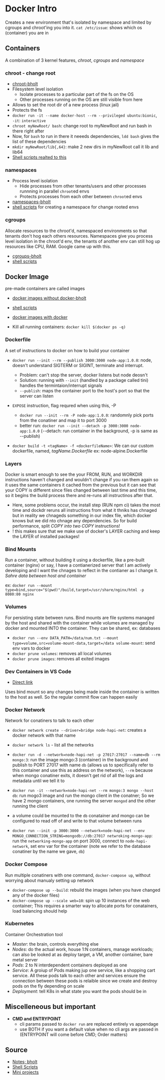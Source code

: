 # Docker Intro

Creates a new environment that's isolated by namespace and limited by cgroups and chroot'ing you into it.
`cat /etc/issue`: shows which os (container) you are in

## Containers

A combination of 3 kernel features, _chroot_, _cgroups_ and _namespace_

### chroot - change root

- [chroot-bholt](https://btholt.github.io/complete-intro-to-containers/chroot)
- Filesystem level isolation
  - Isolate processes to a particular part of the fs on the OS
  - Other processes running on the OS are still visible from here
- Allows to set the root dir of a new process (linux jail)
- Protects the fs
- `docker run -it --name docker-host --rm --privileged ubuntu:bionic`, `-it`: `interactive`
- `chroot myNewRoot/ bash`: change root to myNewRoot and run bash in there right after
- Now, for `bash` to run in there it neeeds dependencies, `ldd bash` gives the list of these dependencies
- `mkdir myNewRoot/lib{,64}`: make 2 new dirs in myNewRoot call it lib and lib64
- [Shell scripts realted to this](https://github.com/btholt/projects-for-complete-intro-to-containers/blob/master/chroot/setup.sh)

### namespaces

- Process level isolation
  - Hide processes from other tenants/users and other processes runnning in parallel `chroot`ed envs
  - Protects processes from each other between `chroot`ed envs
- [namespaces-bholt](https://btholt.github.io/complete-intro-to-containers/namespaces)
- [shell scripts](https://github.com/btholt/projects-for-complete-intro-to-containers/tree/master/namespaces) for creating a namespace for change rooted envs

### cgroups

Allocate resources to the chroot'd, namespaced environments so that tenants don't hog each others resources. Namespaces give you process level isolation in the chroot'd env, the tenants of another env can still hog up resources like CPU, RAM. Google came up with this.

- [cgroups-bholt](https://btholt.github.io/complete-intro-to-containers/cgroups)
- [shell scripts](https://github.com/btholt/projects-for-complete-intro-to-containers/tree/master/cgroups)

## Docker Image

pre-made containers are called images

- [docker images without docker-bholt](https://btholt.github.io/complete-intro-to-containers/docker-images-without-docker)
- [shell scripts](https://github.com/btholt/projects-for-complete-intro-to-containers/tree/master/docker-images-without-docker)

- [docker images with docker](https://btholt.github.io/complete-intro-to-containers/docker-images-with-docker)
- Kill all running containers: `docker kill $(docker ps -q)`

### Dockerfile

A set of instructions to docker on how to build your container

- `docker run --init --rm --publish 3000:3000 node-app:1.0.0`: node, doesn't understand SIGTERM or SIGINT, terminate and interrupt.
  - Problem: can't stop the server, docker listens but node deosn't
  - Solution: running with `--init` (handled by a package called tini) handles the termintaion/interrupt signals
  - `--publish`: maps the container port to the host's port so that the server can listen

- `EXPOSE` instruction, flag requred when using this, -P
  - `docker run --init --rm -P node-app:1.0.0`: randomnly pick ports from the conatiner and map it to port 3000
  - better run: `docker run --init --detach -p 3000:3000 node-app:1.0.0` (--detach: run container in the background, -p is same as --publish)

- `docker build -t <tagName> -f <dockerfileName>`: We can our custom dockerfile, named, *tagName.Dockerfile* ex: node-alpine.Dockerfile

### Layers

Docker is smart enough to see the your FROM, RUN, and WORKDIR instructions haven't changed and wouldn't change if you ran them again so it uses the same containers it cached from the previous but it can see that your COPY is different since files changed between last time and this time, so it begins the build process there and re-runs all instructinos after that.

- Here, some problems occur, the install step (RUN npm ci) takes the most time and dockdr reruns all instructions from what it thniks has chnaged but in reality we chnageds something in our index file, which docker knows but we did nto chnage any dependencies. So for build performance, split *COPY into two COPY* instructions!
- ! this makes sure that we make use of docker's LAYER caching and keep the LAYER of installed packages!

### Bind Mounts

Run a container, without building it using a dockerfile, like a pre-built container (nginx) or say, I have a contianerized server that I am actively developing and I want the chnages to reflect in the contianer as I change it. *Sahre data between host and container*

ex: `docker run --mount type=bind,source="$(pwd)"/build,target=/usr/share/nginx/html -p 8080:80 nginx`

### Volumes

For persisting state between runs. Bind mounts are file systems managed by the host and shared with the container while volumes are managed by docker and mounted INTO the container. They can be shared, ex: databases

- `docker run --env DATA_PATH=/data/num.txt --mount type=volume,src=volume-mount-data,target=/data volume-mount`: send env vars to docker
- `docker prune volumes`: removes all local volumes
- `docker prune images`: removes all exited images

### Dev Containers in VS Code

- [Direct link](https://btholt.github.io/complete-intro-to-containers/visual-studio-code)

Uses bind mount so any changes being made inside the container is written to the host as well. So the regular commit flow can happen easily

### Docker Network

Network for conatiners to talk to each other

- `docker network create --driver=bridge node-hapi-net`: creates a docker network with that name
- `docker network ls` - list all the networks
- `docker run -d --network=node-hapi-net -p 27017:27017 --name=db --rm mongo:3`: run the image mongo:3 (container) in the background and publish to PORT 27017 with name `db` (allows us to specifically refer to this container and use this as address on the network), `--rm` because when mongo conatiner exits, it doesn't get rid of all the logs and metadata until we tell it to
- `docker run -it --network=node-hapi-net --rm mongo:3 mongo --host db`: run mogo3 image and run the mongo client in the conatner; So we have 2 mongo containers, one running the server `mongod` and the other running the client

- a volume could be mounted to the `db` conatainer and mongo can be configured to read off of and write to that volume between runs
- `docker run --init -p 3000:3000 --network=node-hapi-net --env MONGO_CONNECTION_STRING=mongodb://db:27017 netwroking-mongo-app`: run the `networking-mongo-app` on port 3000, connect to `node-hapi-network`, set env var for the container (note we refer to the database conatiner by the name we gave, `db`)

### Docker Compose

Run multiple conatiners with one command, `docker-compose up`, without worrying about manualy setting up network

- `docker-compose up --build`: rebuild the images (when you have changed any of the docker files)
- `docker-compose up --scale web=10`: spin up 10 instances of the web container; This requires a smarter way to allocate ports for conatainers, load balancing should help

### Kubernetes

Container Orchestration tool

- *Master*: the brain, controls everything else
- *Nodes*: do the actual work, house 1:N containers, manage workloads; can also be looked at as deploy target, a VM, another container, bare metal server
- *Pods*: 2 to N interdependent containers deployed as one
- *Service*: A groiup of Pods making jup one service, like a shopping cart service. All these pods talk to each other and services ensure the connection between these pods is relaible since we create and destroy pods on the fly depending on scale
- *Deployment*: tell K8s in what state you want the pods should be in

## Miscelleneous but important

- **CMD and ENTRYPOINT**
  - cli params passed to `docker run` are replaced entirely vs appendage
  - use BOTH if you want a default value when no cli args are passed in (ENTRYPOINT will come before CMD; Order matters)

## Source

- [Notes; bholt](https://btholt.github.io/complete-intro-to-containers)
- [Shell Scripts](https://github.com/btholt/complete-intro-to-containers)
- [Mini projects](https://github.com/btholt/projects-for-complete-intro-to-containers)
